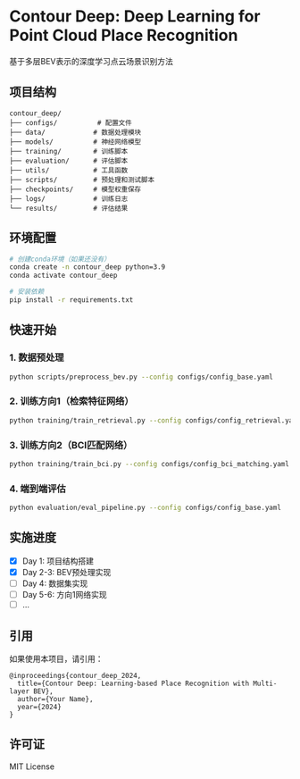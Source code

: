# Contour Deep: Deep Learning for Point Cloud Place Recognition

基于多层BEV表示的深度学习点云场景识别方法

## 项目结构
```
contour_deep/
├── configs/          # 配置文件
├── data/            # 数据处理模块
├── models/          # 神经网络模型
├── training/        # 训练脚本
├── evaluation/      # 评估脚本
├── utils/           # 工具函数
├── scripts/         # 预处理和测试脚本
├── checkpoints/     # 模型权重保存
├── logs/            # 训练日志
└── results/         # 评估结果
```

## 环境配置
```bash
# 创建conda环境（如果还没有）
conda create -n contour_deep python=3.9
conda activate contour_deep

# 安装依赖
pip install -r requirements.txt
```

## 快速开始

### 1. 数据预处理
```bash
python scripts/preprocess_bev.py --config configs/config_base.yaml
```

### 2. 训练方向1（检索特征网络）
```bash
python training/train_retrieval.py --config configs/config_retrieval.yaml
```

### 3. 训练方向2（BCI匹配网络）
```bash
python training/train_bci.py --config configs/config_bci_matching.yaml
```

### 4. 端到端评估
```bash
python evaluation/eval_pipeline.py --config configs/config_base.yaml
```

## 实施进度

- [x] Day 1: 项目结构搭建
- [x] Day 2-3: BEV预处理实现
- [ ] Day 4: 数据集实现
- [ ] Day 5-6: 方向1网络实现
- [ ] ...

## 引用

如果使用本项目，请引用：
```
@inproceedings{contour_deep_2024,
  title={Contour Deep: Learning-based Place Recognition with Multi-layer BEV},
  author={Your Name},
  year={2024}
}
```

## 许可证

MIT License
